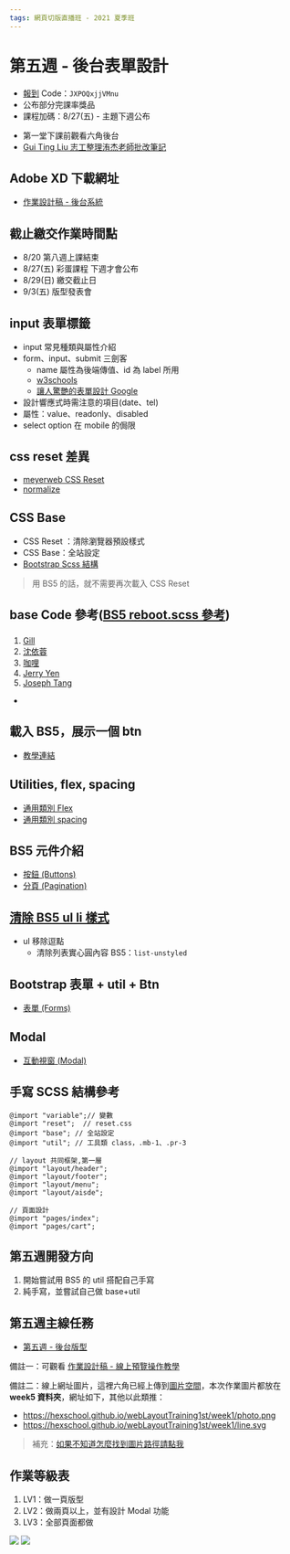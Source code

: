 ```yaml
---
tags: 網頁切版直播班 - 2021 夏季班
---
```


# 第五週 - 後台表單設計

* [報到](https://rpg.hexschool.com/training/21/calendar) Code：`JXPOQxjjVMnu`
* 公布部分完課率獎品
* 課程加碼：8/27(五) - 主題下週公布
<!-- https://courses.hexschool.com/courses/enrolled/951862  -->
* 第一堂下課前觀看六角後台
* [Gui Ting Liu 志工整理洧杰老師批改筆記](https://hackmd.io/48BTVPQVR_y4jq2E0PFHXQ?view)


## Adobe XD 下載網址

- [作業設計稿 - 後台系統](https://xd.adobe.com/view/636097e2-bd56-4710-9483-0f40e0063a9a-3633/)


## 截止繳交作業時間點


* 8/20 第八週上課結束
* 8/27(五) 彩蛋課程 下週才會公布
* 8/29(日) 繳交截止日
* 9/3(五) 版型發表會 

## input 表單標籤

* input 常見種類與屬性介紹
* form、input、submit 三劍客
  * name 屬性為後端傳值、id 為 label 所用
  * [w3schools](https://www.w3schools.com/html/html_forms.asp)
  * [讓人驚艷的表單設計 Google](https://developers.google.com/web/fundamentals/design-and-ux/input/forms)
* 設計響應式時需注意的項目(date、tel)
* 屬性：value、readonly、disabled
* select option 在 mobile 的侷限


## css reset 差異
* [meyerweb CSS Reset](https://meyerweb.com/eric/tools/css/reset/)
* [normalize](https://necolas.github.io/normalize.css/)


## CSS Base
* CSS Reset ：清除瀏覽器預設樣式
* CSS Base：全站設定
* [Bootstrap Scss 結構](https://github.com/twbs/bootstrap/tree/master/scss)
> 用 BS5 的話，就不需要再次載入 CSS Reset


## base Code 參考([BS5 reboot.scss 參考](https://github.com/twbs/bootstrap/blob/main/scss/_reboot.scss))

### 
1. [Gill](https://github.com/gill74123/week3/tree/main/app)
2. [沈依蓉](https://github.com/lily-oa/Lession3-glassesStore)
3. [咖哩](https://github.com/hungcurry/week03/tree/main/app/assets)
4. [Jerry Yen](https://github.com/jerry160726/Week-3---QA/blob/main/sass/all.scss)
5. [Joseph Tang ](https://github.com/jie810731/image-webside/blob/master/scss/_base.scss)

* 

## 載入 BS5，展示一個 btn

* [教學連結](https://bootstrap5.hexschool.com/docs/5.0/getting-started/introduction/)




## Utilities, flex, spacing
* [通用類別 Flex](https://bootstrap5.hexschool.com/docs/5.0/utilities/flex/)
* [通用類別 spacing](https://bootstrap5.hexschool.com/docs/5.0/utilities/spacing/)

## BS5 元件介紹

* [按鈕 (Buttons)](https://bootstrap5.hexschool.com/docs/5.0/components/buttons/)
* [分頁 (Pagination)](https://bootstrap5.hexschool.com/docs/5.0/components/pagination/)

## [清除 BS5 ul li 樣式](https://bootstrap5.hexschool.com/docs/5.0/content/typography/#unstyled)
* ul 移除逗點
    * 清除列表實心圓內容 BS5：`list-unstyled`
## Bootstrap 表單 + util + Btn
* [表單 (Forms)](https://bootstrap5.hexschool.com/docs/5.0/forms/form-control/)
## Modal
* [互動視窗 (Modal)](https://bootstrap5.hexschool.com/docs/5.0/components/modal/#live-demo)



## 手寫 SCSS 結構參考
```
@import "variable";// 變數  
@import "reset";  // reset.css  
@import "base"; // 全站設定
@import "util"; // 工具類 class，.mb-1、.pr-3

// layout 共同框架,第一層
@import "layout/header";
@import "layout/footer";
@import "layout/menu";
@import "layout/aisde";

// 頁面設計
@import "pages/index";     
@import "pages/cart";     

```

## 第五週開發方向
1. 開始嘗試用 BS5 的 util 搭配自己手寫
2. 純手寫，並嘗試自己做 base+util


## 第五週主線任務

* <a href="https://rpg.hexschool.com/training/21/task?type=detail&id=207" target="_top">第五週 - 後台版型</a>


備註一：可觀看 [作業設計稿 -  線上預覽操作教學](https://hackmd.io/J7ajdobzTlyideAARTLz5Q?view)

備註二：線上網址圖片，這裡六角已經上傳到[圖片空間](https://github.com/hexschool/webLayoutTraining1st)，本次作業圖片都放在 **week5 資料夾**，網址如下，其他以此類推：
* https://hexschool.github.io/webLayoutTraining1st/week1/photo.png 
* https://hexschool.github.io/webLayoutTraining1st/week1/line.svg

>補充：[如果不知道怎麼找到圖片路徑請點我](https://i.imgur.com/O7nQcFm.gif)


## 作業等級表
1. LV1：做一頁版型
2. LV2：做兩頁以上，並有設計 Modal 功能
3. LV3：全部頁面都做

![](https://i.imgur.com/CVEUaXq.jpg)
![](https://i.imgur.com/39JtB0q.jpg)
